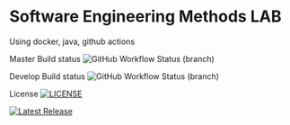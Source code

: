# Software Engineering Methods LAB
 
Using docker, java, github actions

 Master Build status ![GitHub Workflow Status (branch)](https://img.shields.io/github/actions/workflow/status/Blade-iii/sem/.github/workflows/main.yml?branch=master)

 Develop Build status ![GitHub Workflow Status (branch)](https://img.shields.io/github/actions/workflow/status/Blade-iii/sem/.github/workflows/main.yml?branch=develop)

License [![LICENSE](https://img.shields.io/github/license/Blade-iii/sem.svg?style=flat-square)](https://github.com/Blade-iii/sem/blob/master/LICENSE)

[![Latest Release](https://img.shields.io/github/v/release/Blade-iii/sem)](https://github.com/Blade-iii/sem/releases)



